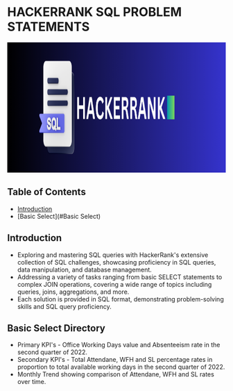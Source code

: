 # HACKERRANK SQL PROBLEM STATEMENTS 

<img src="https://github.com/RadhikaDeshpande1010/HackerRank-SQL/blob/main/Images/HACKERRANK_Background.png" height="300" width="1200">

## Table of Contents
* [Introduction](#Introduction)
* [Basic Select](#Basic Select)
  
## Introduction
* Exploring and mastering SQL queries with HackerRank's extensive collection of SQL challenges, showcasing proficiency in SQL queries, data manipulation, and database management.
* Addressing a variety of tasks ranging from basic SELECT statements to complex JOIN operations, covering a wide range of topics including queries, joins, aggregations, and more.
* Each solution is provided in SQL format, demonstrating problem-solving skills and SQL query proficiency.

## Basic Select Directory
* Primary KPI's - Office Working Days value and Absenteeism rate in the second quarter of 2022.
* Secondary KPI's - Total Attendane, WFH and SL percentage rates in proportion to total available working days in the second quarter of 2022.
* Monthly Trend showing comparison of Attendane, WFH and SL rates over time.

